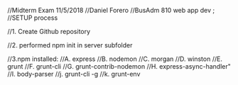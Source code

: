 //Midterm Exam 11/5/2018 
//Daniel Forero 
//BusAdm 810 web app dev
;
//SETUP process

//1.  Create Github repository

//2. performed npm init in server subfolder

//3.npm installed: 
//A. express 
//B. nodemon 
//C. morgan 
//D. winston 
//E. grunt 
//F. grunt-cli 
//G. grunt-contrib-nodemon 
//H. express-async-handler" 
//I. body-parser
//j. grunt-cli -g
//k. grunt-env

